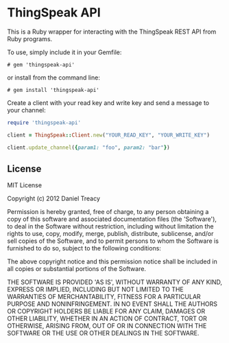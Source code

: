 ThingSpeak API
==============

This is a Ruby wrapper for interacting with the ThingSpeak REST API from Ruby programs.

To use, simply include it in your Gemfile:

    # gem 'thingspeak-api'

or install from the command line:

    # gem install 'thingspeak-api'

Create a client with your read key and write key and send a message to your channel:

```ruby
require 'thingspeak-api'

client = ThingSpeak::Client.new("YOUR_READ_KEY", "YOUR_WRITE_KEY")

client.update_channel({param1: "foo", param2: "bar"})

```


License
-------

MIT License

Copyright (c) 2012 Daniel Treacy

Permission is hereby granted, free of charge, to any person obtaining
a copy of this software and associated documentation files (the
'Software'), to deal in the Software without restriction, including
without limitation the rights to use, copy, modify, merge, publish,
distribute, sublicense, and/or sell copies of the Software, and to
permit persons to whom the Software is furnished to do so, subject to
the following conditions:

The above copyright notice and this permission notice shall be
included in all copies or substantial portions of the Software.

THE SOFTWARE IS PROVIDED 'AS IS', WITHOUT WARRANTY OF ANY KIND,
EXPRESS OR IMPLIED, INCLUDING BUT NOT LIMITED TO THE WARRANTIES OF
MERCHANTABILITY, FITNESS FOR A PARTICULAR PURPOSE AND NONINFRINGEMENT.
IN NO EVENT SHALL THE AUTHORS OR COPYRIGHT HOLDERS BE LIABLE FOR ANY
CLAIM, DAMAGES OR OTHER LIABILITY, WHETHER IN AN ACTION OF CONTRACT,
TORT OR OTHERWISE, ARISING FROM, OUT OF OR IN CONNECTION WITH THE
SOFTWARE OR THE USE OR OTHER DEALINGS IN THE SOFTWARE.